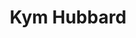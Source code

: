 ---
layout: layouts/profile.liquid
title: Kym Hubbard
id: kym_hubbard
prefix: 
first: Kym
middle: 
last: Hubbard
suffix: 
currentTitle: Corporate Board Director
currentOrg: Pimco Funds, Point B, and former State Auto Financial Corporation (NASDAQ; STFC)
bio: Executive Summary<br />Kym Hubbard has diverse Independent Board Member experience. She was elected to the Board of State Auto Financial Corporation (NASDAQ&#58; STFC} in 2016 and served on that Board until STFC’s acquisition in March of 2022. She was elected to the PIMCO Funds Board in (2017), and the PIMCO Equity Funds (2019). Kym was elected to the Point B Board in February of 2022. At STFC, Kym was Chair of the Investment Committee and served on the Audit, Compensation, and Independent Committees. At PIMCO, she Chairs the Valuation Oversight Committee and is a member of the Audit, Governance, and Investment Committees. At Point B Kym Chairs the Nominating &amp; Governance Committee and is a member of the Compensation Committee.<br /><br />Prior to her retirement, Kym was the Chief Investment Officer, and Treasurer of Ernst &amp; Young (EY), and Global Head of Investments for EY Global (EYG). As a key executive in the EY global network Kym guided affiliates in the US, UK, Canada, and Latin American Countries on global risk management, regulatory requirements, investment strategy and policy, corporate governance, and capital/debt restructuring. She had responsibility for the firms’ treasury cyber security initiatives, and regulatory oversight. Kym teamed with key global partners and management leaders in several of EY’s global network affiliates within 150 countries. As Chief Investment Officer, and Treasurer, of EY, Americas LLP, Kym managed more than $15B dollars in active defined benefit and defined contribution retirement plan assets for over 67,000 US employees. <br /><br />Kym has experience in various industries, and diverse areas of financial services, which qualifies her as a Qualified Financial Expert (QFE). She was an auditor at Price Waterhouse (now PWC), SVP of First National Bank of Chicago (now J.P. Morgan), Head of Fixed income and trading at Yamaichi Securities, Marketing Director for Great West Life, Portfolio Manager for Illinois State Board of Investment, and Executive Director/CEO of The Illinois Finance Authority. Her career includes portfolio management, impact investing, strategic planning, corporate governance, risk management, structuring financial transactions, creating, and implementing ESG policies, P&amp;L responsibility, public company audit committee experience and merger &amp; acquisition experience. <br /><br />Kym is a NACD Board Leadership Fellow. She has an accounting degree from Bradley University where she graduated with honors. She is a member of the Governing Council of the Independent Directors Council (IDC) and The Chicago Network (TCN). Kym was recently recognized in Savoy Magazine as one of 2021 Most Influential Black Corporate Directors. <br />Kym’s prior non-profit Board experience includes The Economic Club of Chicago, Lurie Children’s Hospital, J.G Shedd Aquarium, Perspective Charter Schools, and The Field Foundation.
linkedin: https://kymhubbard@linkedin.com
tiktok: 
twitter: 
aboutme: 
insta: 
orgURL: 
snapchat: 
personalURL: 
smallHeadshotURL: assets/images/headshots/Hubbard%202019.JPG
originalHeadshotURL: assets/images/headshots/Hubbard%202019.JPG
tags-experience: 
 - Accounting
 - Capital Markets
 - DEI
 - ESG Experience
 - Finance
 - Global
 - Governance
 - Private Companies
 - Public Companies
 - SEC Qualified Financial Expert
 - Accounting
 - Business Development
 - Capital Markets
 - DEI
 - ESG Experience
 - Finance
 - Global
 - Governance
 - Mergers & Acquisitions
 - Marketing
 - Private Companies
 - Public Companies
 - SEC Qualified Financial Expert
tags-current-industries: 
 - Consulting
 - Corporate Directorships
 - Funds, Trusts, and Other Financial Vehicles
 - Investment Management
tags-current-position: 
tags-past-industries: 
 - Accounting
 - Consulting
 - Corporate Directorships
 - Cultural Institution
 - Educational Services
 - Finance and Insurance
 - Financial Activities
 - Foundations/Granting Agency
 - Government
 - Health Care and Social Assistance
 - Hospitals
 - Insurance Carriers and Related Activities
 - Investment Banking
 - Investment Management
 - Marketing/Sales
 - Museums, Historical Sites, and Similar Institutions
 - Private Equity
 - Real Estate
 - Retired
 - Securities, Commodity Contracts, and Other Financial Investments and Related Activities
tags-past-position: 
 - CEO / Chief Executive Officer
 - CIO / Chief Investment Officer
 - Executive Director
tags-current-board-service: 
    - Corporate Private
    - Corporate Public
tags-past-board-service: 
    - Corporate Public
    - Nonprofit
boards-current-corporate-private: 
 - Point B,LLC, Nominating and Governance Committee Chair, Compensation Committee Member
boards-current-corporate-public: 
 - Pimco Funds, Valuation Committee Chair, Audit, N&G, and Investment Committee member
 - Pimco Equity Funds, Valuation Committee Chair, Audit, N&G, and Investment Committee member
 - Point B, Nominating & Governance Committee Chair, Compensation Committee member
boards-current-nonprofit: 
boards-current-privateequity: 
boards-current-spac: 
boards-current-vc: 
boards-past-corporate-private: 
boards-past-corporate-public: 
 - State Auto Financial Corporation, Investment Committee Chair. Audit and Compensation Committee
boards-past-nonprofit: 
 - The Economic Club of Chicago, Finance Committee Chair, Membership Committee
 - J.G Shedd Aquarium, Finance Committee
 - Lurie Children's Hospital, Audit Committee
 - Field Foundation, Investment Committee Chair, Executive Committee
boards-past-privateequity: 
boards-past-spac: 
boards-past-vc: 
---